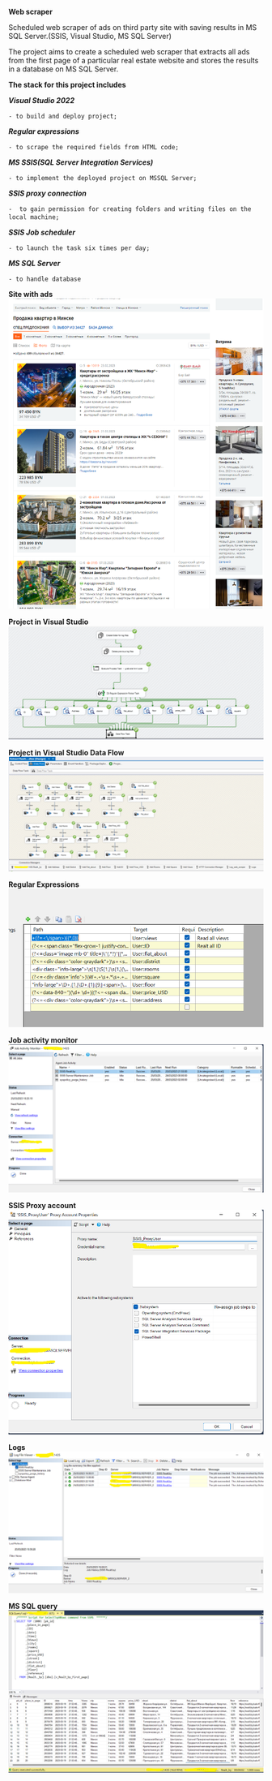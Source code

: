 **Web scraper**


Scheduled web scraper of ads on third party site with saving results in MS SQL Server.(SSIS, Visual Studio, MS SQL Server)

The project aims to create a scheduled web scraper that extracts all ads from the first page of a particular real estate website and stores the results in a database on MS SQL Server. 

**The stack for this project includes** 

***Visual Studio 2022***	

	- to build and deploy project;
***Regular expressions***

	- to scrape the required fields from HTML code;
***MS SSIS(SQL Server Integration Services)*** 

	- to implement the deployed project on MSSQL Server; 
***SSIS proxy connection***

	-  to gain permission for creating folders and writing files on the local machine;
***SSIS Job scheduler*** 

	- to launch the task six times per day;
***MS SQL Server***  
	
	- to handle database 
**Site with ads**
![alt text](https://github.com/gran4torino/Portfolio/blob/main/MS%20SQL%2C%20SSIS%2C%20Visual%20Studio%20-%20Web%20scraper/_%20SSIS%20source%20Realt.by.png "Site with ads")

**Project in Visual Studio**
![alt text](https://github.com/gran4torino/Portfolio/blob/main/MS%20SQL%2C%20SSIS%2C%20Visual%20Studio%20-%20Web%20scraper/1%20SSIS.png "Project in Visual Studio")

**Project in Visual Studio Data Flow**
![alt text](https://github.com/gran4torino/Portfolio/blob/main/MS%20SQL%2C%20SSIS%2C%20Visual%20Studio%20-%20Web%20scraper/2%20SSIS.png "Project in Visual Studio Data Flow")

**Regular Expressions**
![alt text](https://github.com/gran4torino/Portfolio/blob/main/MS%20SQL%2C%20SSIS%2C%20Visual%20Studio%20-%20Web%20scraper/3%20SSIS.png "Regular Expressions")

**Job activity monitor**
![alt text](https://github.com/gran4torino/Portfolio/blob/main/MS%20SQL%2C%20SSIS%2C%20Visual%20Studio%20-%20Web%20scraper/4%20SSIS.png "Job activity monitor")

**SSIS Proxy account**
![alt text](https://github.com/gran4torino/Portfolio/blob/main/MS%20SQL%2C%20SSIS%2C%20Visual%20Studio%20-%20Web%20scraper/5%20SSIS.png "SSIS Proxy account")

**Logs**
![alt text](https://github.com/gran4torino/Portfolio/blob/main/MS%20SQL%2C%20SSIS%2C%20Visual%20Studio%20-%20Web%20scraper/6%20SSIS.png "Logs")

**MS SQL query**
![alt text](https://github.com/gran4torino/Portfolio/blob/main/MS%20SQL%2C%20SSIS%2C%20Visual%20Studio%20-%20Web%20scraper/7.%20SSIS.png "MS SQL query")